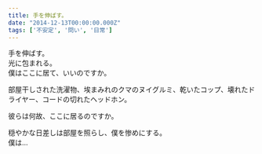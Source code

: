 ```yaml
---
title: 手を伸ばす。
date: "2014-12-13T00:00:00.000Z"
tags: ['不安定', '問い', '日常']
---
```


手を伸ばす。  
光に包まれる。  
僕はここに居て、いいのですか。

部屋干しされた洗濯物、埃まみれのクマのヌイグルミ、乾いたコップ、壊れたドライヤー、コードの切れたヘッドホン。

彼らは何故、ここに居るのですか。

穏やかな日差しは部屋を照らし、僕を惨めにする。  
僕は…
